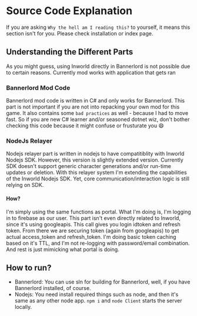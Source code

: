 # Source Code Explanation

If you are asking `Why the hell am I reading this?` to yourself, it means this section isn't for you. Please check installation or index page.

## Understanding the Different Parts

As you might guess, using Inworld directly in Bannerlord is not possible due to certain reasons. Currently mod works with application that gets ran

### Bannerlord Mod Code

Bannerlord mod code is written in C# and only works for Bannerlord. This part is not important if you are not into repacking your own mod for this game. It also contains some `bad practices` as well - because I had to move fast. So if you are new C# learner and/or seasoned dotnet wiz, don't bother checking this code because it might confuse or frusturate you 😄

### NodeJs Relayer

Nodejs relayer part is written in nodejs to have compatitiblity with Inworld Nodejs SDK. However, this version is slightly extended version. Currently SDK doesn't support generic character generations and/or run-time updates or deletion. With this relayer system I'm extending the capabilities of the Inworld Nodejs SDK. Yet, core communication/interaction logic is still relying on SDK.

#### How?

I'm simply using the same functions as portal. What I'm doing is, I'm logging in to firebase as our user. This part isn't even directly related to Inworld, since it's using googleapis. This call gives you login idtoken and refresh token. From there we are securing token (again from googleapis) to get actual access_token and refresh_token. I'm doing basic token caching based on it's TTL, and I'm not re-logging with password/email combination. And rest is just mimicking what portal is doing.


## How to run?

- Bannerlord: You can use sln for building for Bannerlord, well, if you have Bannerlord installed, of course.
- Nodejs: You need install required things such as node, and then it's same as any other node app. `npm i` and `node Client` starts the server locally.
